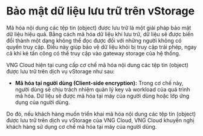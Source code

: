 # Bảo mật dữ liệu lưu trữ trên vStorage

Mã hóa nội dung các tệp tin (object) được lưu trữ là một giải pháp bảo mật dữ liệu hiệu quả. Bằng cách mã hóa dữ liệu khi lưu trữ, dữ liệu sẽ được biến đổi thành một dạng không thể đọc được đối với những người không có quyền truy cập. Điều này giúp bảo vệ dữ liệu khỏi bị truy cập trái phép, ngay cả khi kẻ tấn công có thể truy cập vào gateway storage của hệ thống.

VNG Cloud hiện tại cung cấp cơ chế mã hóa nội dung các tệp tin (object) được lưu trữ trên dịch vụ vStorage như sau:

* **Mã hóa tại người dùng (Client-side encryption):** Trong cơ chế này, người dùng sẽ chịu trách nhiệm quản lý key và workload của quá trình mã hóa. Dữ liệu sẽ được mã hóa tại máy của người dùng hoặc lớp ứng dụng của người dùng.

Do đó, nếu khách hàng muốn triển khai mã hóa nội dung các tệp tin (object) được lưu trữ trên dịch vụ vStorage của VNG Cloud, VNG Cloud khuyến nghị khách hàng sử dụng cơ chế mã hóa tại máy của người dùng.
